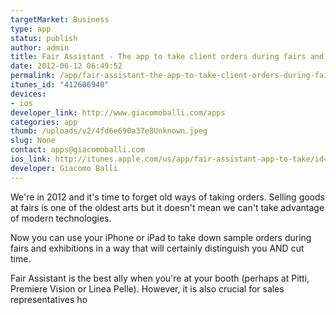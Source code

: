 ```yaml
--- 
targetMarket: Business
type: app
status: publish
author: admin
title: Fair Assistant - The app to take client orders during fairs and exhibits
date: 2012-06-12 06:49:52
permalink: /app/fair-assistant-the-app-to-take-client-orders-during-fairs-and-exhibits
itunes_id: "412606940"
devices: 
- ios
developer_link: http://www.giacomoballi.com/apps
categories: app
thumb: /uploads/v2/4fd6e690a37e8Unknown.jpeg
slug: None
contact: apps@giacomoballi.com
ios_link: http://itunes.apple.com/us/app/fair-assistant-app-to-take/id412606940?ls=1%26mt=8
developer: Giacomo Balli
---
```



We're in 2012 and it's time to forget old ways of taking orders. Selling goods at fairs is one of the oldest arts but it doesn't mean we can't take advantage of modern technologies.  

Now you can use your iPhone or iPad to take down sample orders during fairs and exhibitions in a way that will certainly distinguish you AND cut time.  

  

Fair Assistant is the best ally when you're at your booth (perhaps at Pitti, Premiere Vision or Linea Pelle). However, it is also crucial for sales representatives ho
